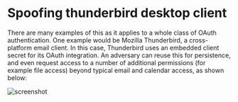 # Spoofing thunderbird desktop client

There are many examples of this as it applies to a whole class of OAuth authentication. One example would be Mozilla Thunderbird, a cross-platform email client. In this case, Thunderbird uses an embedded client secret for its OAuth integration. An adversary can reuse this for persistence, and even request access to a number of additional permissions (for example file access) beyond typical email and calendar access, as shown below:

![screenshot](thunderbird.png)